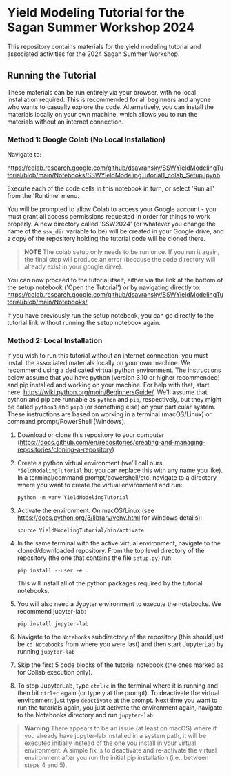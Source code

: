 # Yield Modeling Tutorial for the Sagan Summer Workshop 2024

This repository contains materials for the yield modeling tutorial and associated activities for the 2024 Sagan Summer Workshop.

## Running the Tutorial

These materials can be run entirely via your browser, with no local installation required.  This is recommended for all beginners and anyone who wants to casually explore the code. Alternatively, you can install the materials locally on your own machine, which allows you to run the materials without an internet connection.

### Method 1: Google Colab (No Local Installation)

Navigate to:

https://colab.research.google.com/github/dsavransky/SSWYieldModelingTutorial/blob/main/Notebooks/SSWYieldModelingTutorial1_colab_Setup.ipynb

Execute each of the code cells in this notebook in turn, or select 'Run all' from the 'Runtime' menu.  

You will be prompted to allow Colab to access your Google account - you must grant all access permissions requested in order for things to work properly. A new directory called 'SSW2024' (or whatever you change the name of the `ssw_dir` variable to be) will be created in your Google drive, and a copy of the repository holding the tutorial code will be cloned there.


> **NOTE**
> The colab setup only needs to be run once.  If you run it again, the final step will produce an error (because the code directory will already exist in your google dirve).

You can now proceed to the tutorial itself, either via the link at the bottom of the setup notebook ('Open the Tutorial') or by navigating directly to: https://colab.research.google.com/github/dsavransky/SSWYieldModelingTutorial/blob/main/Notebooks/

If you have previously run the setup notebook, you can go directly to the tutorial link without running the setup notebook again.


### Method 2: Local Installation

If you wish to run this tutorial without an internet connection, you must install the associated materials locally on your own machine.  We recommend using a dedicated virtual python environment.  The instructions below assume that you have python (version 3.10 or higher recommended) and pip installed and working on your machine. For help with that, start here: https://wiki.python.org/moin/BeginnersGuide/. We'll assume that python and pip are runnable as `python` and `pip`, respectively, but they might be called `python3` and `pip3` (or something else) on your particular system. These instructions are based on working in a terminal (macOS/Linux) or command prompt/PowerShell (Windows).

1. Download or clone this repository to your computer (https://docs.github.com/en/repositories/creating-and-managing-repositories/cloning-a-repository)
2. Create a python virtual environment (we'll call ours `YieldModelingTutorial` but you can replace this with any name you like). In a terminal/command prompt/powershell/etc, navigate to a directory where you want to create the virtual environment and run:
   
   ```python -m venv YieldModelingTutorial```
   
3. Activate the environment. On macOS/Linux (see https://docs.python.org/3/library/venv.html for Windows details):

    ```source YieldModelingTutorial/bin/activate```

4. In the same terminal with the active virtual environment, navigate to the cloned/downloaded repository.  From the top level directory of the repository (the one that contains the file `setup.py`) run:

    ```pip install --user -e .```
    
    This will install all of the python packages required by the tutorial notebooks.
 
5. You will also need a Jypyter environment to execute the notebooks.  We recommend jupyter-lab:

    ```pip install jupyter-lab```


6. Navigate to the `Notebooks` subdirectory of the repository (this should just be `cd Notebooks` from where you were last) and then start JupyterLab by running `jupyter-lab`

7. Skip the first 5 code blocks of the tutorial notebook (the ones marked as for Collab execution only).

8. To stop JupyterLab, type `ctrl+c` in the terminal where it is running and then hit `ctrl+c` again (or type `y` at the prompt). To deactivate the virtual environment just type `deactivate` at the prompt.  Next time you want to run the tutorials again, you just activate the environment again, navigate to the Notebooks directory and run `jupyter-lab`

>**Warning**
>There appears to be an issue (at least on macOS) where if you already have jupyter-lab installed in a system path, it will be executed initially instead of the one you install in your virtual environment.  A simple fix is to deactivate and re-activate the virtual environment after you run the initial pip installation (i.e., between steps 4 and 5).

